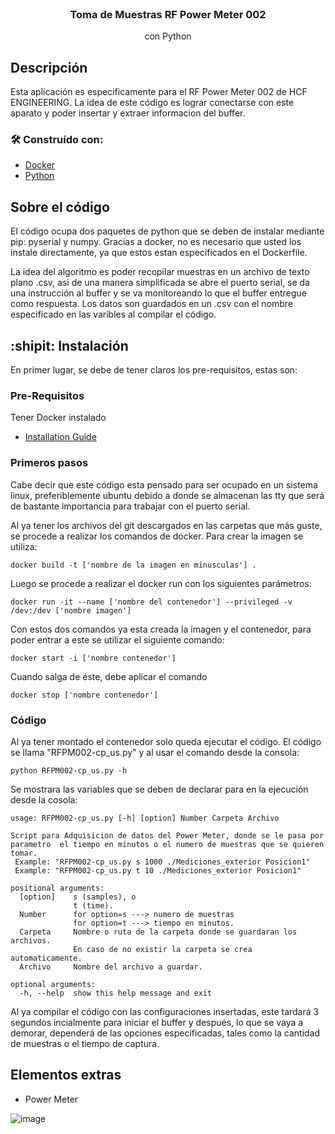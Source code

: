 <br />
<div align="center">

  <h3 align="center">Toma de Muestras RF Power Meter 002</h3>

  <p align="center">
    con Python
  </p>
</div>

## Descripción

Esta aplicación es especificamente para el RF Power Meter 002 de HCF ENGINEERING. La idea de este código es lograr conectarse con este aparato y poder insertar y extraer informacion del buffer.

### 🛠 Construído con:

* [Docker](https://www.docker.com)
* [Python](https://www.python.org)

## Sobre el código

El código ocupa dos paquetes de python que se deben de instalar mediante pip: pyserial y numpy. Gracias a docker, no es necesario que usted los instale directamente, ya que estos estan especificados en el Dockerfile.

La idea del algoritmo es poder recopilar muestras en un archivo de texto plano .csv, asi de una manera simplificada se abre el puerto serial, se da una instrucción al buffer y se va monitoreando lo que el buffer entregue como respuesta. Los datos son guardados en un .csv con el nombre especificado en las varibles al compilar el código.

## :shipit: Instalación

En primer lugar, se debe de tener claros los pre-requisitos, estas son:

### Pre-Requisitos

Tener Docker instalado
* [Installation Guide](https://docs.docker.com/compose/install/)

### Primeros pasos

Cabe decir que este código esta pensado para ser ocupado en un sistema linux, preferiblemente ubuntu debido a donde se almacenan las tty que será de bastante importancia para trabajar con el puerto serial. 

Al ya tener los archivos del git descargados en las carpetas que más guste, se procede a realizar los comandos de docker. Para crear la imagen se utiliza:

```curl
docker build -t ['nombre de la imagen en minusculas'] .
```

Luego se procede a realizar el docker run con los siguientes parámetros:

```curl
docker run -it --name ['nombre del contenedor'] --privileged -v /dev:/dev ['nombre imagen']
```

Con estos dos comandos ya esta creada la imagen y el contenedor, para poder entrar a este se utilizar el siguiente comando:

```curl
docker start -i ['nombre contenedor']
```

Cuando salga de éste, debe aplicar el comando

```curl
docker stop ['nombre contenedor']
```

### Código

Al ya tener montado el contenedor solo queda ejecutar el código. El código se llama "RFPM002-cp_us.py" y al usar el comando desde la consola:

```curl
python RFPM002-cp_us.py -h
```
Se mostrara las variables que se deben de declarar para en la ejecución desde la cosola:

```curl
usage: RFPM002-cp_us.py [-h] [option] Number Carpeta Archivo

Script para Adquisicion de datos del Power Meter, donde se le pasa por parametro  el tiempo en minutos o el numero de muestras que se quieren tomar.
 Example: "RFPM002-cp_us.py s 1000 ./Mediciones_exterior Posicion1"
 Example: "RFPM002-cp_us.py t 10 ./Mediciones_exterior Posicion1"

positional arguments:
  [option]    s (samples), o 
              t (time).
  Number      for option=s ---> numero de muestras
              for option=t ---> tiempo en minutos.
  Carpeta     Nombre o ruta de la carpeta donde se guardaran los archivos.
              En caso de no existir la carpeta se crea automaticamente.
  Archivo     Nombre del archivo a guardar.

optional arguments:
  -h, --help  show this help message and exit

```
Al ya compilar el código con las configuraciones insertadas, este tardará 3 segundos incialmente para iniciar el buffer y después, lo que se vaya a demorar, dependerá de las opciones especificadas, tales como la cantidad de muestras o el tiempo de captura.

## Elementos extras

* Power Meter

![image](https://user-images.githubusercontent.com/90724923/180317810-1f942937-644c-408d-a36d-47d258273130.png)

